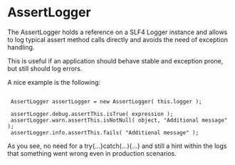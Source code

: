 # AssertLogger #

The AssertLogger holds a reference on a SLF4 Logger instance and allows to log typical assert method calls directly and avoids the need of exception handling.

This is useful if an application should behave stable and exception prone, but still should log errors.

A nice example is the following:

```

 AssertLogger assertLogger = new AssertLogger( this.logger );

 assertLogger.debug.assertThis.isTrue( expression );
 assertLogger.warn.assertThis.isNotNull( object, "Additional message" );
 assertLogger.info.assertThis.fails( "Additional message" );

```

As you see, no need for a try{...}catch(...){...} and still a hint within the logs that something went wrong even in production scenarios.